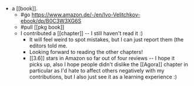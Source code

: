 - a [[book]].
  - #go https://www.amazon.de/-/en/Ivo-Velitchkov-ebook/dp/B0C3W3XG6S
  - #pull [[pkg book]]
  - I contributed a [[chapter]] -- I still haven't read it :)
    - It will feel weird to spot mistakes, but I can just report them (the editors told me.
    - Looking forward to reading the other chapters!
    - [[3.6]] stars in Amazon so far out of four reviews -- I hope it picks up, also I hope people didn't dislike the [[Agora]] chapter in particular as I'd hate to affect others negatively with my contributions, but I also just see it as a learning experience :)
